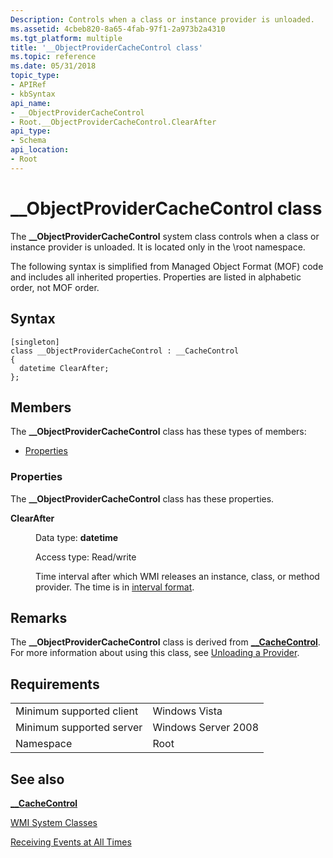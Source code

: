 ```yaml
---
Description: Controls when a class or instance provider is unloaded.
ms.assetid: 4cbeb820-8a65-4fab-97f1-2a973b2a4310
ms.tgt_platform: multiple
title: '__ObjectProviderCacheControl class'
ms.topic: reference
ms.date: 05/31/2018
topic_type: 
- APIRef
- kbSyntax
api_name: 
- __ObjectProviderCacheControl
- Root.__ObjectProviderCacheControl.ClearAfter
api_type: 
- Schema
api_location: 
- Root
---
```


# \_\_ObjectProviderCacheControl class

The **\_\_ObjectProviderCacheControl** system class controls when a class or instance provider is unloaded. It is located only in the \\root namespace.

The following syntax is simplified from Managed Object Format (MOF) code and includes all inherited properties. Properties are listed in alphabetic order, not MOF order.

## Syntax

``` syntax
[singleton]
class __ObjectProviderCacheControl : __CacheControl
{
  datetime ClearAfter;
};
```

## Members

The **\_\_ObjectProviderCacheControl** class has these types of members:

-   [Properties](#properties)

### Properties

The **\_\_ObjectProviderCacheControl** class has these properties.

<dl> <dt>

**ClearAfter**
</dt> <dd> <dl> <dt>

Data type: **datetime**
</dt> <dt>

Access type: Read/write
</dt> </dl>

Time interval after which WMI releases an instance, class, or method provider. The time is in [interval format](interval-format.md).

</dd> </dl>

## Remarks

The **\_\_ObjectProviderCacheControl** class is derived from [**\_\_CacheControl**](--cachecontrol.md). For more information about using this class, see [Unloading a Provider](unloading-a-provider.md).

## Requirements



|                                     |                                |
|-------------------------------------|--------------------------------|
| Minimum supported client<br/> | Windows Vista<br/>       |
| Minimum supported server<br/> | Windows Server 2008<br/> |
| Namespace<br/>                | Root<br/>                |



## See also

<dl> <dt>

[**\_\_CacheControl**](/windows/desktop/WmiSdk/--cachecontrol)
</dt> <dt>

[WMI System Classes](wmi-system-classes.md)
</dt> <dt>

[Receiving Events at All Times](receiving-events-at-all-times.md)
</dt> </dl>

 

